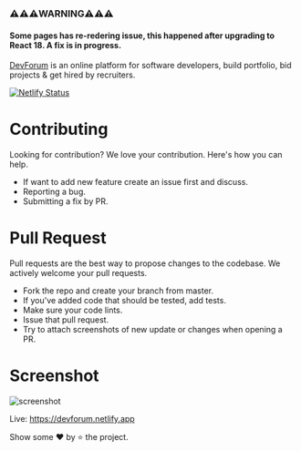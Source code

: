 ### ⚠️⚠️⚠️WARNING⚠️⚠️⚠️

#### Some pages has re-redering issue, this happened after upgrading to React 18. A fix is in progress.

[DevForum](https://devforum.netlify.app) is an online platform for software developers, build portfolio, bid projects & get hired by recruiters.

[![Netlify Status](https://api.netlify.com/api/v1/badges/b3088e53-a253-4435-b571-70ae38947f14/deploy-status)](https://app.netlify.com/sites/devforum/deploys)

# Contributing
Looking for contribution? We love your contribution. Here's how you can help.

- If want to add new feature create an issue first and discuss.
- Reporting a bug.
- Submitting a fix by PR.

# Pull Request
Pull requests are the best way to propose changes to the codebase. We actively welcome your pull requests.

- Fork the repo and create your branch from master.
- If you've added code that should be tested, add tests.
- Make sure your code lints.
- Issue that pull request.
- Try to attach screenshots of new update or changes when opening a PR.

# Screenshot
<img alt='screenshot' src='https://mir-s3-cdn-cf.behance.net/project_modules/1400/4186cb121098563.60bf274acd7eb.png' />

Live: https://devforum.netlify.app

Show some ❤️ by ⭐ the project.
